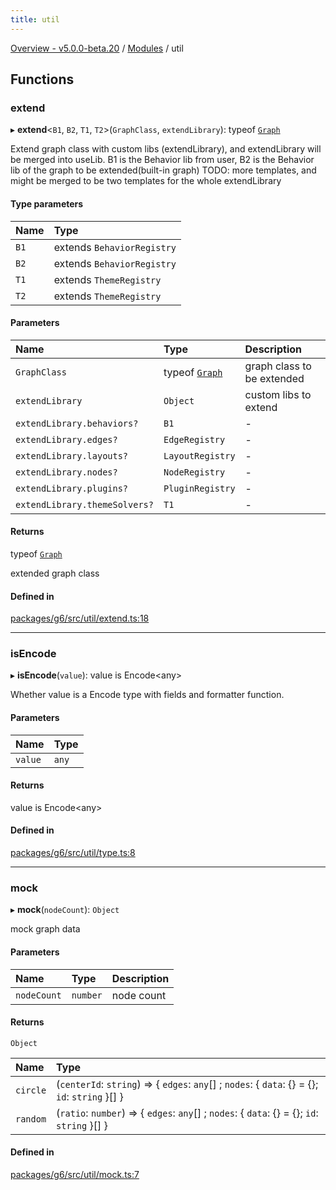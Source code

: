 ```yaml
---
title: util
---
```


[Overview - v5.0.0-beta.20](../README.en.md) / [Modules](../modules.en.md) / util

## Functions

### extend

▸ **extend**<`B1`, `B2`, `T1`, `T2`\>(`GraphClass`, `extendLibrary`): typeof [`Graph`](../classes/graph/Graph.en.md)

Extend graph class with custom libs (extendLibrary), and extendLibrary will be merged into useLib.
B1 is the Behavior lib from user, B2 is the Behavior lib of the graph to be extended(built-in graph)
TODO: more templates, and might be merged to be two templates for the whole extendLibrary

#### Type parameters

| Name | Type                       |
| :--- | :------------------------- |
| `B1` | extends `BehaviorRegistry` |
| `B2` | extends `BehaviorRegistry` |
| `T1` | extends `ThemeRegistry`    |
| `T2` | extends `ThemeRegistry`    |

#### Parameters

| Name                          | Type                                           | Description                |
| :---------------------------- | :--------------------------------------------- | :------------------------- |
| `GraphClass`                  | typeof [`Graph`](../classes/graph/Graph.en.md) | graph class to be extended |
| `extendLibrary`               | `Object`                                       | custom libs to extend      |
| `extendLibrary.behaviors?`    | `B1`                                           | -                          |
| `extendLibrary.edges?`        | `EdgeRegistry`                                 | -                          |
| `extendLibrary.layouts?`      | `LayoutRegistry`                               | -                          |
| `extendLibrary.nodes?`        | `NodeRegistry`                                 | -                          |
| `extendLibrary.plugins?`      | `PluginRegistry`                               | -                          |
| `extendLibrary.themeSolvers?` | `T1`                                           | -                          |

#### Returns

typeof [`Graph`](../classes/graph/Graph.en.md)

extended graph class

#### Defined in

[packages/g6/src/util/extend.ts:18](https://github.com/antvis/G6/blob/61e525e59b/packages/g6/src/util/extend.ts#L18)

---

### isEncode

▸ **isEncode**(`value`): value is Encode<any\>

Whether value is a Encode<T> type with fields and formatter function.

#### Parameters

| Name    | Type  |
| :------ | :---- |
| `value` | `any` |

#### Returns

value is Encode<any\>

#### Defined in

[packages/g6/src/util/type.ts:8](https://github.com/antvis/G6/blob/61e525e59b/packages/g6/src/util/type.ts#L8)

---

### mock

▸ **mock**(`nodeCount`): `Object`

mock graph data

#### Parameters

| Name        | Type     | Description |
| :---------- | :------- | :---------- |
| `nodeCount` | `number` | node count  |

#### Returns

`Object`

| Name     | Type                                                                                            |
| :------- | :---------------------------------------------------------------------------------------------- |
| `circle` | (`centerId`: `string`) => { `edges`: `any`[] ; `nodes`: { `data`: {} = {}; `id`: `string` }[] } |
| `random` | (`ratio`: `number`) => { `edges`: `any`[] ; `nodes`: { `data`: {} = {}; `id`: `string` }[] }    |

#### Defined in

[packages/g6/src/util/mock.ts:7](https://github.com/antvis/G6/blob/61e525e59b/packages/g6/src/util/mock.ts#L7)
